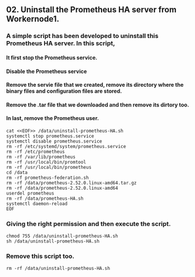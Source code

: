 ## 02. Uninstall the Prometheus HA server from Workernode1.
### 
### A simple script has been developed to uninstall this Prometheus HA server. In this script, 
#### It first stop the Prometheus service.
#### Disable the Prometheus service
#### Remove the servie file that we created, remove its directory where the binary files and configuration files are stored.
#### Remove the .tar file that we downloaded and then remove its dirtory too.
#### In last, remove the Prometheus user.
```
cat <<EOF>> /data/uninstall-prometheus-HA.sh
systemctl stop prometheus.service
systemctl disable prometheus.service
rm -rf /etc/systemd/system/prometheus.service
rm -rf /etc/prometheus
rm -rf /var/lib/prometheus
rm -rf /usr/local/bin/promtool
rm -rf /usr/local/bin/prometheus
cd /data
rm -rf prometheus-federation.sh
rm -rf /data/prometheus-2.52.0.linux-amd64.tar.gz
rm -rf /data/prometheus-2.52.0.linux-amd64
userdel prometheus
rm -rf /data/prometheus-HA.sh
systemctl daemon-reload
EOF
```

### Giving the right permission and then execute the script.
```
chmod 755 /data/uninstall-prometheus-HA.sh
sh /data/uninstall-prometheus-HA.sh
```
### Remove this script too.
```
rm -rf /data/uninstall-prometheus-HA.sh
```
